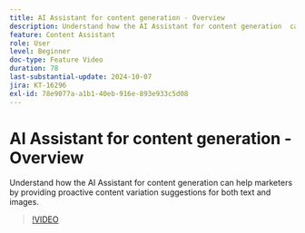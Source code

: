 ```yaml
---
title: AI Assistant for content generation - Overview
description: Understand how the AI Assistant for content generation  can help marketers by providing proactive content variation suggestions for both text and images.
feature: Content Assistant
role: User
level: Beginner
doc-type: Feature Video
duration: 78
last-substantial-update: 2024-10-07
jira: KT-16296
exl-id: 78e9077a-a1b1-40eb-916e-893e933c5d08
---
```

# AI Assistant for content generation - Overview

Understand how the AI Assistant for content generation can help marketers by providing proactive content variation suggestions for both text and images.

>[!VIDEO](https://video.tv.adobe.com/v/3432686/?learn=on)
